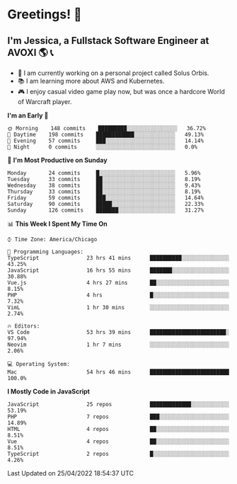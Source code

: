 # Greetings! 🧠

## I'm Jessica, a Fullstack Software Engineer at AVOXI 🌎 📞

- 🌟 I am currently working on a personal project called Solus Orbis.
- 📚 I am learning more about AWS and Kubernetes.
- 🎮 I enjoy casual video game play now, but was once a hardcore World of Warcraft player.

<!--START_SECTION:waka-->
**I'm an Early 🐤** 

```text
🌞 Morning    148 commits    █████████░░░░░░░░░░░░░░░░   36.72% 
🌆 Daytime    198 commits    ████████████░░░░░░░░░░░░░   49.13% 
🌃 Evening    57 commits     ███░░░░░░░░░░░░░░░░░░░░░░   14.14% 
🌙 Night      0 commits      ░░░░░░░░░░░░░░░░░░░░░░░░░   0.0%

```
📅 **I'm Most Productive on Sunday** 

```text
Monday       24 commits     █░░░░░░░░░░░░░░░░░░░░░░░░   5.96% 
Tuesday      33 commits     ██░░░░░░░░░░░░░░░░░░░░░░░   8.19% 
Wednesday    38 commits     ██░░░░░░░░░░░░░░░░░░░░░░░   9.43% 
Thursday     33 commits     ██░░░░░░░░░░░░░░░░░░░░░░░   8.19% 
Friday       59 commits     ███░░░░░░░░░░░░░░░░░░░░░░   14.64% 
Saturday     90 commits     █████░░░░░░░░░░░░░░░░░░░░   22.33% 
Sunday       126 commits    ███████░░░░░░░░░░░░░░░░░░   31.27%

```


📊 **This Week I Spent My Time On** 

```text
⌚︎ Time Zone: America/Chicago

💬 Programming Languages: 
TypeScript               23 hrs 41 mins      ██████████░░░░░░░░░░░░░░░   43.25% 
JavaScript               16 hrs 55 mins      ███████░░░░░░░░░░░░░░░░░░   30.88% 
Vue.js                   4 hrs 27 mins       ██░░░░░░░░░░░░░░░░░░░░░░░   8.15% 
PHP                      4 hrs               █░░░░░░░░░░░░░░░░░░░░░░░░   7.32% 
VimL                     1 hr 30 mins        ░░░░░░░░░░░░░░░░░░░░░░░░░   2.74%

🔥 Editors: 
VS Code                  53 hrs 39 mins      ████████████████████████░   97.94% 
Neovim                   1 hr 7 mins         ░░░░░░░░░░░░░░░░░░░░░░░░░   2.06%

💻 Operating System: 
Mac                      54 hrs 46 mins      █████████████████████████   100.0%

```

**I Mostly Code in JavaScript** 

```text
JavaScript               25 repos            █████████████░░░░░░░░░░░░   53.19% 
PHP                      7 repos             ███░░░░░░░░░░░░░░░░░░░░░░   14.89% 
HTML                     4 repos             ██░░░░░░░░░░░░░░░░░░░░░░░   8.51% 
Vue                      4 repos             ██░░░░░░░░░░░░░░░░░░░░░░░   8.51% 
TypeScript               2 repos             █░░░░░░░░░░░░░░░░░░░░░░░░   4.26%

```



 Last Updated on 25/04/2022 18:54:37 UTC
<!--END_SECTION:waka-->

<!--
**jessikuh/jessikuh** is a ✨ _special_ ✨ repository because its `README.md` (this file) appears on your GitHub profile.

Here are some ideas to get you started:

- 🔭 I’m currently working on ...
- 🌱 I’m currently learning ...
- 👯 I’m looking to collaborate on ...
- 🤔 I’m looking for help with ...
- 💬 Ask me about ...
- 📫 How to reach me: ...
- 😄 Pronouns: ...
- ⚡ Fun fact: ...
-->
